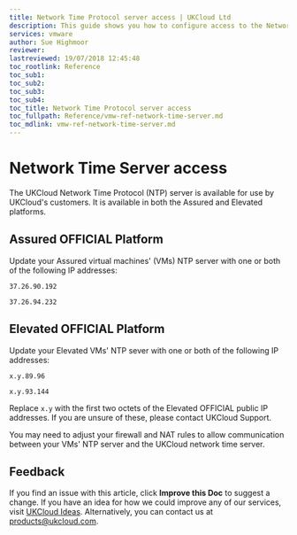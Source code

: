 ```yaml
---
title: Network Time Protocol server access | UKCloud Ltd
description: This guide shows you how to configure access to the Network Time Protocol (NTP) server within vCloud Director
services: vmware
author: Sue Highmoor
reviewer:
lastreviewed: 19/07/2018 12:45:48
toc_rootlink: Reference
toc_sub1: 
toc_sub2:
toc_sub3:
toc_sub4:
toc_title: Network Time Protocol server access
toc_fullpath: Reference/vmw-ref-network-time-server.md
toc_mdlink: vmw-ref-network-time-server.md
---
```


# Network Time Server access

The UKCloud Network Time Protocol (NTP) server is available for use by UKCloud's customers. It is available in both the Assured and Elevated platforms.

## Assured OFFICIAL Platform

Update your Assured virtual machines' (VMs) NTP server with one or both of the following IP addresses:

`37.26.90.192`

`37.26.94.232`

## Elevated OFFICIAL Platform

Update your Elevated VMs' NTP sever with one or both of the following IP addresses:

`x.y.89.96`

`x.y.93.144`

Replace `x.y` with the first two octets of the Elevated OFFICIAL public IP addresses. If you are unsure of these, please contact UKCloud Support.

You may need to adjust your firewall and NAT rules to allow communication between your VMs' NTP server and the UKCloud network time server.

## Feedback

If you find an issue with this article, click **Improve this Doc** to suggest a change. If you have an idea for how we could improve any of our services, visit [UKCloud Ideas](https://ideas.ukcloud.com). Alternatively, you can contact us at <products@ukcloud.com>.
